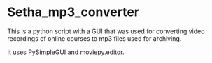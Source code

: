 # Setha_mp3_converter
This is a python script with a GUI that was used for converting video recordings of online courses to mp3 files used for archiving. 

It uses PySimpleGUI and moviepy.editor. 
